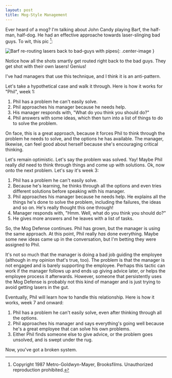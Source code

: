 ```yaml
---
layout: post
title: Mog-Style Management
---
```


Ever heard of a mog? I'm talking about John Candy playing Barf, the half-man, half-dog. He had an effective approache towards laser-slinging bad guys. To wit, this pic [^1]:

![Barf re-routing lasers back to bad-guys with pipes]({{site.github.url}}/assets/images/spaceballs-04.jpg){: .center-image }

Notice how all the shots smartly get routed right back to the bad guys. They get shot with their own lasers! Genius!

I've had managers that use this technique, and I think it is an anti-pattern.

Let's take a hypothetical case and walk it through. Here is how it works for "Phil", week 1:

1. Phil has a problem he can't easily solve.
2. Phil approaches his manager because he needs help.
3. His manager responds with, "What do you think you should do?"
4. Phil answers with some ideas, which then turn into a list of things to do to solve the problem.

On face, this is a great approach, because it forces Phil to think through the problem he needs to solve, and the options he has available. The manager, likewise, can feel good about herself because she's encouraging critical thinking.

Let's remain optimistic. Let's say the problem was solved. Yay! Maybe Phil really *did* need to think through things and come up with solutions. Ok, now onto the next problem. Let's say it's week 3:

1. Phil has a problem he can't easily solve.
2. Because he's learning, he thinks through all the options and even tries different solutions before speaking with his manager.
3. Phil approaches his manager because he needs help. He explains all the things he's done to solve the problem, including the failures, the ideas and so on. He's really thought this one through!
4. Manager responds with, "Hmm. Well, what do you think you should do?"
5. He gives more answers and he leaves with a list of tasks.

So, the Mog Defense continues. Phil has grown, but the manager is using the same approach. At this point, Phil really *has* done everything. Maybe some new ideas came up in the conversation, but I'm betting they were assigned to Phil.

It's not so much that the manager is doing a bad job guiding the employee (although in my opinion that's true, too). The problem is that the manager is not engaged and is barely supporting the employee. Perhaps this tactic can work if the manager follows up and ends up giving advice later, or helps the employee process it afterwards. However, someone that persistently uses the Mog Defense is probably not this kind of manager and is just trying to avoid getting lasers in the gut.

Eventually, Phil will learn how to handle this relationship. Here is how it works, week 7 and onward:

1. Phil has a problem he can't easily solve, even after thinking through all the options.
2. Phil approaches his manager and says everything's going well because he's a great employee that can solve his own problems.
3. Either Phil finds someone else to give advice, or the problem goes unsolved, and is swept under the rug.

Now, you've got a broken system.

[^1]: Copyright 1987 Metro-Goldwyn-Mayer, Brooksfilms. Unauthorized reproduction prohibited.
